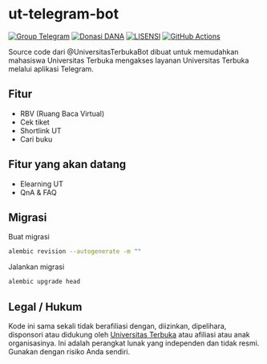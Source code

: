 # ut-telegram-bot

[![Group Telegram](https://img.shields.io/badge/Telegram-Group-blue.svg)](https://t.me/UniversitasTerbuka)
[![Donasi DANA](https://img.shields.io/badge/Donasi-DANA-blue)](https://link.dana.id/qr/1lw2r12r)
[![LISENSI](https://img.shields.io/github/license/UnivTerbuka/ut-telegram-bot)](https://github.com/UnivTerbuka/ut-telegram-bot/blob/master/LISENSI)
[![GitHub Actions](https://github.com/UnivTerbuka/ut-telegram-bot/workflows/GitHub%20Actions/badge.svg)](https://github.com/UnivTerbuka/ut-telegram-bot/actions?query=workflow%3AGithub%3AActions)

Source code dari @UniversitasTerbukaBot dibuat untuk memudahkan mahasiswa Universitas Terbuka mengakses layanan Universitas Terbuka melalui aplikasi Telegram.

## Fitur

- RBV (Ruang Baca Virtual)
- Cek tiket
- Shortlink UT
- Cari buku

## Fitur yang akan datang

- Elearning UT
- QnA & FAQ

## Migrasi

Buat migrasi

```bash
alembic revision --autogenerate -m ""
```

Jalankan migrasi

```bash
alembic upgrade head
```

## Legal / Hukum

Kode ini sama sekali tidak berafiliasi dengan, diizinkan, dipelihara, disponsori atau didukung oleh [Universitas Terbuka](https://ut.ac.id/) atau afiliasi atau anak organisasinya. Ini adalah perangkat lunak yang independen dan tidak resmi. Gunakan dengan risiko Anda sendiri.
